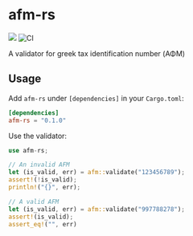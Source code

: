 # afm-rs

<a href="https://crates.io/crates/afm-rs"><img src="https://img.shields.io/crates/v/afm-rs.svg" /></a>
![CI](https://github.com/zoispag/afm-rs/workflows/CI/badge.svg)

A validator for greek tax identification number (ΑΦΜ)

## Usage

Add `afm-rs` under `[dependencies]` in your `Cargo.toml`:

```toml
[dependencies]
afm-rs = "0.1.0"
```

Use the validator:

```rust
use afm-rs;

// An invalid AFM
let (is_valid, err) = afm::validate("123456789");
assert!(!is_valid);
println!("{}", err);

// A valid AFM
let (is_valid, err) = afm::validate("997788278");
assert!(is_valid);
assert_eq!("", err)
```
